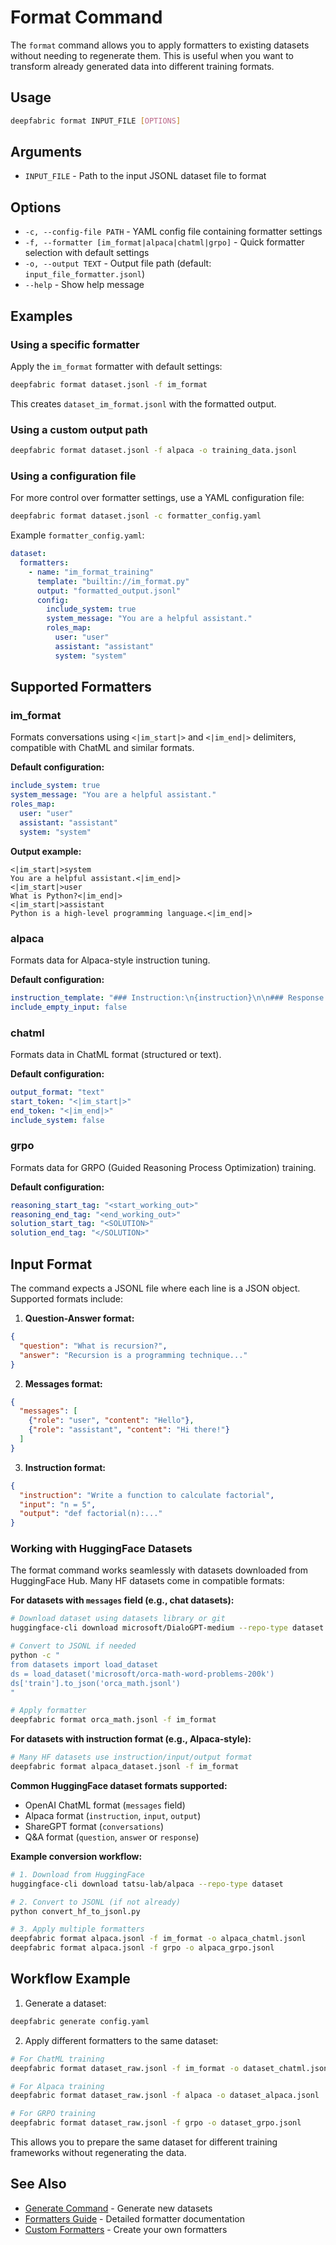 # Format Command

The `format` command allows you to apply formatters to existing datasets without needing to regenerate them. This is useful when you want to transform already generated data into different training formats.

## Usage

```bash
deepfabric format INPUT_FILE [OPTIONS]
```

## Arguments

- `INPUT_FILE` - Path to the input JSONL dataset file to format

## Options

- `-c, --config-file PATH` - YAML config file containing formatter settings
- `-f, --formatter [im_format|alpaca|chatml|grpo]` - Quick formatter selection with default settings
- `-o, --output TEXT` - Output file path (default: `input_file_formatter.jsonl`)
- `--help` - Show help message

## Examples

### Using a specific formatter

Apply the `im_format` formatter with default settings:

```bash
deepfabric format dataset.jsonl -f im_format
```

This creates `dataset_im_format.jsonl` with the formatted output.

### Using a custom output path

```bash
deepfabric format dataset.jsonl -f alpaca -o training_data.jsonl
```

### Using a configuration file

For more control over formatter settings, use a YAML configuration file:

```bash
deepfabric format dataset.jsonl -c formatter_config.yaml
```

Example `formatter_config.yaml`:

```yaml
dataset:
  formatters:
    - name: "im_format_training"
      template: "builtin://im_format.py"
      output: "formatted_output.jsonl"
      config:
        include_system: true
        system_message: "You are a helpful assistant."
        roles_map:
          user: "user"
          assistant: "assistant"
          system: "system"
```

## Supported Formatters

### im_format

Formats conversations using `<|im_start|>` and `<|im_end|>` delimiters, compatible with ChatML and similar formats.

**Default configuration:**
```yaml
include_system: true
system_message: "You are a helpful assistant."
roles_map:
  user: "user"
  assistant: "assistant"
  system: "system"
```

**Output example:**
```
<|im_start|>system
You are a helpful assistant.<|im_end|>
<|im_start|>user
What is Python?<|im_end|>
<|im_start|>assistant
Python is a high-level programming language.<|im_end|>
```

### alpaca

Formats data for Alpaca-style instruction tuning.

**Default configuration:**
```yaml
instruction_template: "### Instruction:\n{instruction}\n\n### Response:"
include_empty_input: false
```

### chatml

Formats data in ChatML format (structured or text).

**Default configuration:**
```yaml
output_format: "text"
start_token: "<|im_start|>"
end_token: "<|im_end|>"
include_system: false
```

### grpo

Formats data for GRPO (Guided Reasoning Process Optimization) training.

**Default configuration:**
```yaml
reasoning_start_tag: "<start_working_out>"
reasoning_end_tag: "<end_working_out>"
solution_start_tag: "<SOLUTION>"
solution_end_tag: "</SOLUTION>"
```

## Input Format

The command expects a JSONL file where each line is a JSON object. Supported formats include:

1. **Question-Answer format:**
```json
{
  "question": "What is recursion?",
  "answer": "Recursion is a programming technique..."
}
```

2. **Messages format:**
```json
{
  "messages": [
    {"role": "user", "content": "Hello"},
    {"role": "assistant", "content": "Hi there!"}
  ]
}
```

3. **Instruction format:**
```json
{
  "instruction": "Write a function to calculate factorial",
  "input": "n = 5",
  "output": "def factorial(n):..."
}
```

### Working with HuggingFace Datasets

The format command works seamlessly with datasets downloaded from HuggingFace Hub. Many HF datasets come in compatible formats:

**For datasets with `messages` field (e.g., chat datasets):**
```bash
# Download dataset using datasets library or git
huggingface-cli download microsoft/DialoGPT-medium --repo-type dataset

# Convert to JSONL if needed
python -c "
from datasets import load_dataset
ds = load_dataset('microsoft/orca-math-word-problems-200k')
ds['train'].to_json('orca_math.jsonl')
"

# Apply formatter
deepfabric format orca_math.jsonl -f im_format
```

**For datasets with instruction format (e.g., Alpaca-style):**
```bash
# Many HF datasets use instruction/input/output format
deepfabric format alpaca_dataset.jsonl -f im_format
```

**Common HuggingFace dataset formats supported:**
- OpenAI ChatML format (`messages` field)
- Alpaca format (`instruction`, `input`, `output`)
- ShareGPT format (`conversations`)
- Q&A format (`question`, `answer` or `response`)

**Example conversion workflow:**
```bash
# 1. Download from HuggingFace
huggingface-cli download tatsu-lab/alpaca --repo-type dataset

# 2. Convert to JSONL (if not already)
python convert_hf_to_jsonl.py

# 3. Apply multiple formatters
deepfabric format alpaca.jsonl -f im_format -o alpaca_chatml.jsonl
deepfabric format alpaca.jsonl -f grpo -o alpaca_grpo.jsonl
```

## Workflow Example

1. Generate a dataset:
```bash
deepfabric generate config.yaml
```

2. Apply different formatters to the same dataset:
```bash
# For ChatML training
deepfabric format dataset_raw.jsonl -f im_format -o dataset_chatml.jsonl

# For Alpaca training
deepfabric format dataset_raw.jsonl -f alpaca -o dataset_alpaca.jsonl

# For GRPO training
deepfabric format dataset_raw.jsonl -f grpo -o dataset_grpo.jsonl
```

This allows you to prepare the same dataset for different training frameworks without regenerating the data.

## See Also

- [Generate Command](generate.md) - Generate new datasets
- [Formatters Guide](../formatters/index.md) - Detailed formatter documentation
- [Custom Formatters](../formatters/custom-formatter-guide.md) - Create your own formatters
